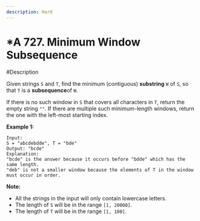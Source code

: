 ```yaml
---
description: Hard
---
```


# \*A 727. Minimum Window Subsequence

\#Description

Given strings `S` and `T`, find the minimum \(contiguous\) **substring** `W` of `S`, so that `T` is a **subsequence**of `W`.

If there is no such window in `S` that covers all characters in `T`, return the empty string `""`. If there are multiple such minimum-length windows, return the one with the left-most starting index.

**Example 1:**

```text
Input: 
S = "abcdebdde", T = "bde"
Output: "bcde"
Explanation: 
"bcde" is the answer because it occurs before "bdde" which has the same length.
"deb" is not a smaller window because the elements of T in the window must occur in order.
```

**Note:**

* All the strings in the input will only contain lowercase letters.
* The length of `S` will be in the range `[1, 20000]`.
* The length of `T` will be in the range `[1, 100]`.


